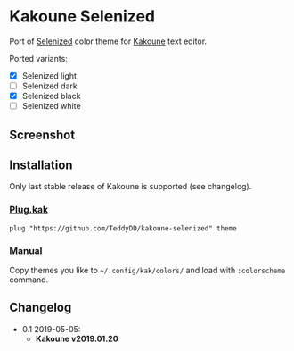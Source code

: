 # Kakoune Selenized

Port of [Selenized] color theme for [Kakoune] text editor.

Ported variants:

- [x] Selenized light
- [ ] Selenized dark
- [x] Selenized black
- [ ] Selenized white

## Screenshot

## Installation

Only last stable release of Kakoune is supported (see changelog).

### [Plug.kak]

```kak
plug "https://github.com/TeddyDD/kakoune-selenized" theme
```

### Manual

Copy themes you like to `~/.config/kak/colors/` and load with `:colorscheme`
command.

## Changelog

- 0.1 2019-05-05:
    - **Kakoune v2019.01.20**


[Selenized]: https://github.com/jan-warchol/selenized
[Kakoune]: http://kakoune.org/
[Plug.kak]: https://github.com/andreyorst/plug.kak
